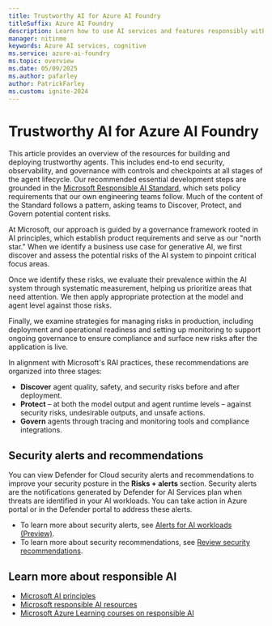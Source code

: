 ```yaml
---
title: Trustworthy AI for Azure AI Foundry
titleSuffix: Azure AI Foundry
description: Learn how to use AI services and features responsibly with Azure AI Foundry.
manager: nitinme
keywords: Azure AI services, cognitive
ms.service: azure-ai-foundry
ms.topic: overview
ms.date: 05/09/2025
ms.author: pafarley
author: PatrickFarley
ms.custom: ignite-2024
---
```


# Trustworthy AI for Azure AI Foundry

This article provides an overview of the resources for building and deploying trustworthy agents. This includes end-to end security, observability, and governance with controls and checkpoints at all stages of the agent lifecycle. Our recommended essential development steps are grounded in the [Microsoft Responsible AI Standard](https://aka.ms/RAI), which sets policy requirements that our own engineering teams follow. Much of the content of the Standard follows a pattern, asking teams to Discover, Protect, and Govern potential content risks.

At Microsoft, our approach is guided by a governance framework rooted in AI principles, which establish product requirements and serve as our "north star." When we identify a business use case for generative AI, we first discover and assess the potential risks of the AI system to pinpoint critical focus areas.

Once we identify these risks, we evaluate their prevalence within the AI system  through systematic measurement, helping us prioritize areas that need attention. We then apply appropriate protection at the model and agent level against those risks.

Finally, we examine strategies for managing risks in production, including deployment and operational readiness and setting up monitoring to support ongoing governance to ensure compliance and surface new risks after the application is live.

In alignment with Microsoft's RAI practices, these recommendations are organized into three stages:

* **Discover** agent quality, safety, and security risks before and after deployment.
* **Protect** – at both the model output and agent runtime levels – against security risks, undesirable outputs, and unsafe actions.
* **Govern** agents through tracing and monitoring tools and compliance integrations.

## Security alerts and recommendations

You can view Defender for Cloud security alerts and recommendations to improve your security posture in the **Risks + alerts** section. Security alerts are the notifications generated by Defender for AI Services plan when threats are identified in your AI workloads. You can take action in Azure portal or in the Defender portal to address these alerts.

* To learn more about security alerts, see [Alerts for AI workloads (Preview)](/azure/defender-for-cloud/alerts-ai-workloads).
* To learn more about security recommendations, see [Review security recommendations](/azure/defender-for-cloud/review-security-recommendations).


## Learn more about responsible AI

- [Microsoft AI principles](https://www.microsoft.com/ai/responsible-ai)
- [Microsoft responsible AI resources](https://www.microsoft.com/ai/tools-practices)
- [Microsoft Azure Learning courses on responsible AI](/ai)
